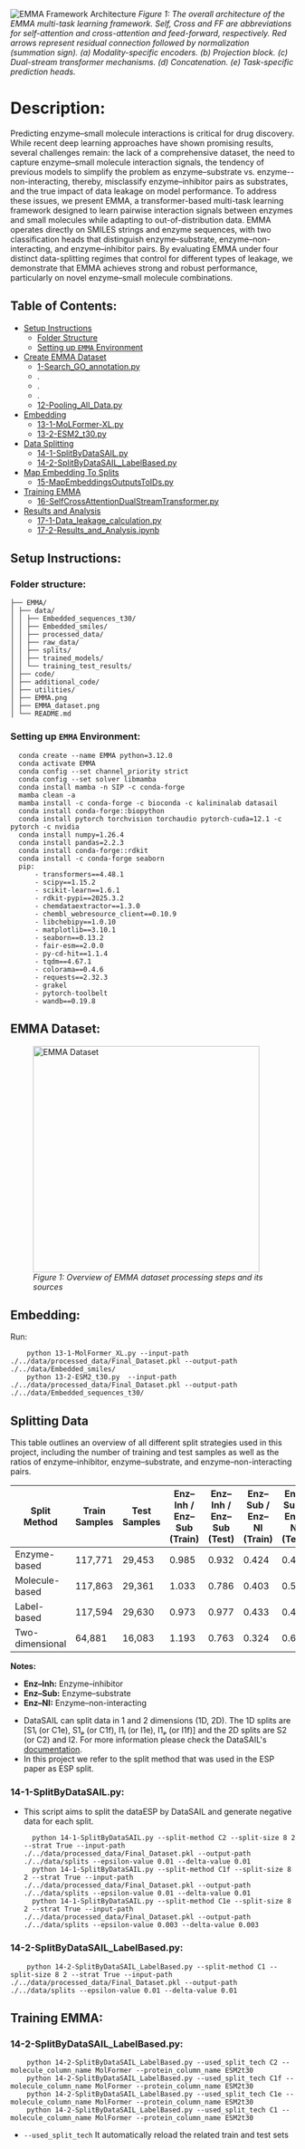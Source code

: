 ![EMMA Framework Architecture](./EMMA.png)
*Figure 1: The overall architecture of the EMMA multi-task learning framework. Self, Cross and FF are abbreviations 
for self-attention and cross-attention and feed-forward, respectively. Red arrows represent residual connection followed by 
normalization (summation sign). (a) Modality-specific encoders. (b) Projection block. (c) Dual-stream transformer mechanisms. 
(d) Concatenation. (e) Task-specific prediction heads.*
# Description:
Predicting enzyme–small molecule interactions is critical for drug discovery. 
While recent deep learning approaches have shown promising results, several challenges remain: 
the lack of a comprehensive dataset, the need to capture enzyme–small molecule interaction signals, 
the tendency of previous models to simplify the problem as enzyme–substrate vs. enzyme--non-interacting, 
thereby, misclassify enzyme–inhibitor pairs as substrates, and the true impact of data leakage on model performance. 
To address these issues, we present EMMA, a transformer-based multi-task learning framework designed to 
learn pairwise interaction signals between enzymes and small molecules while adapting to out-of-distribution data. 
EMMA operates directly on SMILES strings and enzyme sequences, 
with two classification heads that distinguish enzyme–substrate, enzyme–non-interacting, and enzyme–inhibitor pairs. 
By evaluating EMMA under four distinct data-splitting regimes that control for different types of leakage, 
we demonstrate that EMMA achieves strong and robust performance, particularly on novel enzyme–small molecule combinations. 

## Table of Contents:
- [Setup Instructions](#setup-instructions)
  - [Folder Structure](#folder-structure)
  - [Setting up `EMMA` Environment](#setting-up-sip-environment)
- [Create EMMA Dataset](#data-preparation)
  - [1-Search_GO_annotation.py](#search-Go)
  - .
  - .
  - .
  - [12-Pooling_All_Data.py](#pooling)
- [Embedding](#embedding)
  - [13-1-MoLFormer-XL.py](#smiles)
  - [13-2-ESM2_t30.py](#enzyme)
- [Data Splitting](#splitting-data-)
  - [14-1-SplitByDataSAIL.py](#2-1-splitbydatasailpy)
  - [14-2-SplitByDataSAIL_LabelBased.py](#2-2-splitbyesppy)
- [Map Embedding To Splits](#hyperparameter-optimization-and-model-training)
  - [15-MapEmbeddingsOutputsToIDs.py](#3-1-hyperop_traningxgb_2splitspy)
- [Training EMMA](#hyperparameter-optimization-and-model-training)
  - [16-SelfCrossAttentionDualStreamTransformer.py](#3-1-hyperop_traningxgb_2splitspy)
- [Results and Analysis](#hyperparameter-optimization-and-model-training)
  - [17-1-Data_leakage_calculation.py](#3-1-hyperop_traningxgb_2splitspy)
  - [17-2-Results_and_Analysis.ipynb](#3-2-hyperop_traningxgb_3splitspy)

## Setup Instructions:
###  Folder structure:
```
├── EMMA/
│ ├── data/
│ │ ├── Embedded_sequences_t30/
│ │ ├── Embedded_smiles/
│ │ ├── processed_data/
│ │ ├── raw_data/
│ │ ├── splits/
│ │ ├── trained_models/
│ │ └── training_test_results/
│ ├── code/
│ ├── additional_code/
│ ├── utilities/
│ ├── EMMA.png
│ ├── EMMA_dataset.png
│ └── README.md

```

### Setting up `EMMA` Environment:
      conda create --name EMMA python=3.12.0
      conda activate EMMA
      conda config --set channel_priority strict
      conda config --set solver libmamba
      conda install mamba -n SIP -c conda-forge
      mamba clean -a
      mamba install -c conda-forge -c bioconda -c kalininalab datasail
      conda install conda-forge::biopython
      conda install pytorch torchvision torchaudio pytorch-cuda=12.1 -c pytorch -c nvidia
      conda install numpy=1.26.4
      conda install pandas=2.2.3
      conda install conda-forge::rdkit
      conda install -c conda-forge seaborn
      pip:
          - transformers==4.48.1
          - scipy==1.15.2
          - scikit-learn==1.6.1
          - rdkit-pypi==2025.3.2
          - chemdataextractor==1.3.0
          - chembl_webresource_client==0.10.9
          - libchebipy==1.0.10
          - matplotlib==3.10.1
          - seaborn==0.13.2
          - fair-esm==2.0.0
          - py-cd-hit==1.1.4
          - tqdm==4.67.1
          - colorama==0.4.6
          - requests==2.32.3
          - grakel
          - pytorch-toolbelt
          - wandb==0.19.8

## EMMA Dataset:
<figure>
  <img src="./EMMA_dataset.png" alt="EMMA Dataset" width="400" />
  <figcaption><em>Figure 1: Overview of EMMA dataset processing steps and its sources </em></figcaption>
</figure>

## Embedding:

  Run:

        python 13-1-MolFormer_XL.py --input-path ./../data/processed_data/Final_Dataset.pkl --output-path ./../data/Embedded_smiles/
        python 13-2-ESM2_t30.py  --input-path ./../data/processed_data/Final_Dataset.pkl --output-path ./../data/Embedded_sequences_t30/

## Splitting Data

This table outlines an overview of all different split strategies used in this project, including the number of training and test samples as well as the ratios of enzyme–inhibitor, enzyme–substrate, and enzyme–non-interacting pairs.

| Split Method      | Train Samples | Test Samples | Enz–Inh / Enz–Sub (Train) | Enz–Inh / Enz–Sub (Test) | Enz–Sub / Enz–NI (Train) | Enz–Sub / Enz–NI (Test) | Enz–Inh / Enz–NI (Train) | Enz–Inh / Enz–NI (Test) |
|------------------|---------------|--------------|---------------------------|--------------------------|--------------------------|-------------------------|--------------------------|-------------------------|
| Enzyme-based      | 117,771       | 29,453       | 0.985                     | 0.932                    | 0.424                    | 0.454                   | 0.417                    | 0.423                   |
| Molecule-based    | 117,863       | 29,361       | 1.033                     | 0.786                    | 0.403                    | 0.547                   | 0.416                    | 0.430                   |
| Label-based       | 117,594       | 29,630       | 0.973                     | 0.977                    | 0.433                    | 0.417                   | 0.421                    | 0.408                   |
| Two-dimensional   | 64,881        | 16,083       | 1.193                     | 0.763                    | 0.324                    | 0.666                   | 0.387                    | 0.508                   |

**Notes:**  
- **Enz–Inh:** Enzyme–inhibitor  
- **Enz–Sub:** Enzyme–substrate  
- **Enz–NI:** Enzyme–non-interacting  
* DataSAIL can split data in 1 and 2 dimensions (1D, 2D). The 1D splits are [S1ₗ (or C1e), S1ₚ (or C1f), I1ₗ (or I1e), I1ₚ (or I1f)] and the 2D splits are S2 (or C2) and I2. For more information please check the DataSAIL's [documentation](https://datasail.readthedocs.io/en/latest/index.html).
* In this project we refer to the split method that was used in the ESP paper as ESP split.
### 14-1-SplitByDataSAIL.py:
* This script aims to split the dataESP by DataSAIL and generate negative data for each split.



        python 14-1-SplitByDataSAIL.py --split-method C2 --split-size 8 2 --strat True --input-path ./../data/processed_data/Final_Dataset.pkl --output-path ./../data/splits --epsilon-value 0.01 --delta-value 0.01
        python 14-1-SplitByDataSAIL.py --split-method C1f --split-size 8 2 --strat True --input-path ./../data/processed_data/Final_Dataset.pkl --output-path ./../data/splits --epsilon-value 0.01 --delta-value 0.01
        python 14-1-SplitByDataSAIL.py --split-method C1e --split-size 8 2 --strat True --input-path ./../data/processed_data/Final_Dataset.pkl --output-path ./../data/splits --epsilon-value 0.003 --delta-value 0.003

### 14-2-SplitByDataSAIL_LabelBased.py:
        python 14-2-SplitByDataSAIL_LabelBased.py --split-method C1 --split-size 8 2 --strat True --input-path ./../data/processed_data/Final_Dataset.pkl --output-path ./../data/splits --epsilon-value 0.01 --delta-value 0.01



## Training EMMA:

### 14-2-SplitByDataSAIL_LabelBased.py:

        python 14-2-SplitByDataSAIL_LabelBased.py --used_split_tech C2 --molecule_column_name MolFormer --protein_column_name ESM2t30
        python 14-2-SplitByDataSAIL_LabelBased.py --used_split_tech C1f --molecule_column_name MolFormer --protein_column_name ESM2t30
        python 14-2-SplitByDataSAIL_LabelBased.py --used_split_tech C1e --molecule_column_name MolFormer --protein_column_name ESM2t30 
        python 14-2-SplitByDataSAIL_LabelBased.py --used_split_tech C1 --molecule_column_name MolFormer --protein_column_name ESM2t30
* `--used_split_tech` It automatically reload the related train and test sets

